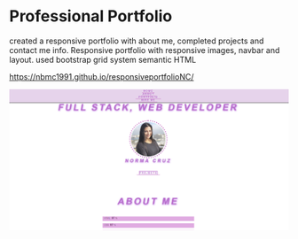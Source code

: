 # Professional Portfolio
created a responsive portfolio with about me, completed projects and contact me info.
Responsive portfolio with responsive images, navbar and layout.
used bootstrap grid system
semantic HTML

https://nbmc1991.github.io/responsiveportfolioNC/

![](https://github.com/nbmc1991/responsiveportfolioNC/blob/master/images/appfoto2.png)


